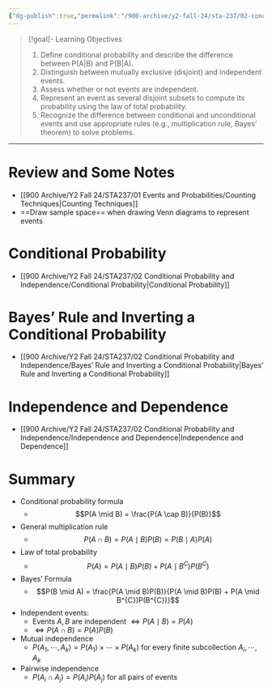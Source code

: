 ```yaml
---
{"dg-publish":true,"permalink":"/900-archive/y2-fall-24/sta-237/02-conditional-probability-and-independence/week-3-conditional-probability-and-independence/","tags":["#lecture","#note","stats","university"],"created":"2024-09-17T16:54:30.000-04:00","updated":"2024-11-27T11:28:43.000-05:00"}
---
```



> [!goal]- Learning Objectives
>
> 1. Define conditional probability and describe the difference between P(A|B) and P(B|A).
> 2. Distinguish between mutually exclusive (disjoint) and independent events.
> 3. Assess whether or not events are independent.
> 4. Represent an event as several disjoint subsets to compute its probability using the law of total probability.
> 5. Recognize the difference between conditional and unconditional events and use appropriate rules (e.g., multiplication rule, Bayes’ theorem) to solve problems.

---

# Review and Some Notes

- [[900 Archive/Y2 Fall 24/STA237/01 Events and Probabilities/Counting Techniques\|Counting Techniques]]
- ==Draw sample space== when drawing Venn diagrams to represent events

# Conditional Probability

- [[900 Archive/Y2 Fall 24/STA237/02 Conditional Probability and Independence/Conditional Probability\|Conditional Probability]]

# Bayes’ Rule and Inverting a Conditional Probability

- [[900 Archive/Y2 Fall 24/STA237/02 Conditional Probability and Independence/Bayes’ Rule and Inverting a Conditional Probability\|Bayes’ Rule and Inverting a Conditional Probability]]

# Independence and Dependence

- [[900 Archive/Y2 Fall 24/STA237/02 Conditional Probability and Independence/Independence and Dependence\|Independence and Dependence]]

# Summary

- Conditional probability formula
    - $$P(A \mid B) = \frac{P(A \cap B)}{P(B)}$$
- General multiplication rule
    - $$P(A \cap B) = P(A \mid B)P(B) = P(B \mid A)P(A)$$
- Law of total probability
    - $$P(A) = P(A \mid B)P(B) + P(A \mid B^{C})P(B^{C})$$
- Bayes’ Formula
    - $$P(B \mid A) = \frac{P(A \mid B)P(B)}{P(A \mid B)P(B) + P(A \mid B^{C})P(B^{C})}$$
- Independent events:
    - Events $A, B$ are independent $\iff P(A \mid B) = P(A)$
    - $\iff P(A \cap B) = P(A)P(B)$
- Mutual independence
    - $P(A_{1}, \cdots , A_{k}) = P(A_{1}) \times \cdots \times P(A_{k})$ for every finite subcollection $A_{i}, \cdots, A_{k}$
- Pairwise independence
    - $P(A_{i} \cap A_{j}) = P(A_{i})P(A_{j})$ for all pairs of events
